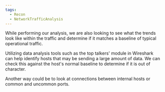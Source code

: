 ```yaml
---
tags:
  - Recon
  - NetworkTrafficAnalysis
---
```

While performing our analysis, we are also looking to see what the trends look like within the traffic and determine if it matches a baseline of typical operational traffic.

Utilizing data analysis tools such as the top talkers' module in Wireshark can help identify hosts that may be sending a large amount of data. We can check this against the host's normal baseline to determine if it is out of character.

Another way could be to look at connections between internal hosts or common and uncommon ports.